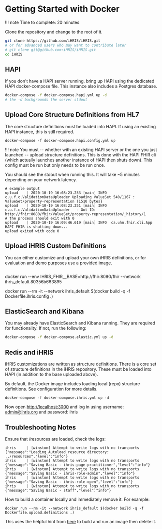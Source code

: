 # Getting Started with Docker

!!! note 
    Time to complete: 20 minutes

Clone the repository and change to the root of it.

```sh
git clone https://github.com/iHRIS/iHRIS.git
# or for advanced users who may want to contribute later
# git clone git@github.com:iHRIS/iHRIS.git
cd iHRIS
```

## HAPI

If you don't have a HAPI server running, bring up HAPI using the dedicated HAPI docker-compose file. This instance also includes a Postgres database.

```sh
docker-compose -f docker-compose.hapi.yml up -d
# the -d backgrounds the server stdout
```

## Upload Core Structure Definitions from HL7

The core structure definitions must be loaded into HAPI. If using an existing HAPI instance, this is still required.

```
docker-compose -f docker-compose.hapi.config.yml up
```

!!! note
    You must -- whether with an existing HAPI server or the one you just launched -- upload structure definitions. This is done with the HAPI FHIR cli (which actually launches another instance of HAPI then shuts down). This config must be run but only needs to be run once.


You should see the stdout when running this. It will take ~5 minutes depending on your network latency.

```log
# example output
upload    | 2020-10-19 16:08:23.233 [main] INFO  c.u.f.c.ValidationDataUploader Uploading ValueSet 540/1167 : ValueSet/property-representation (1510 bytes}
upload    | 2020-10-19 16:08:23.251 [main] INFO  c.u.f.c.ValidationDataUploader   - Got ID: http://fhir:8080/fhir/ValueSet/property-representation/_history/1
# the process should exit with 0
upload    | 2020-10-19 16:09:46.619 [main] INFO  ca.uhn.fhir.cli.App HAPI FHIR is shutting down...
upload exited with code 0
```

## Upload iHRIS Custom Definitions

You can either customize and upload your own iHRIS definitions, or for evaluation and demo purposes use a provided image.

```

```

docker run --env IHRIS_FHIR__BASE=http://fhir:8080/fhir --network ihris_default 80356b663895


docker run --rm -it --network ihris_default $(docker build -q -f Dockerfile.ihris.config .)




## ElasticSearch and Kibana

You may already have ElasticSearch and Kibana running. They are required for functionality. If not, run the following:

```sh
docker-compose -f docker-compose.elastic.yml up -d
```


## Redis and iHRIS

iHRIS customizations are written as structure definitions. There is a core set of structure definitions in the iHRIS repository. These must be loaded into HAPI (in addition to the base uploaded above). 

By default, the Docker image includes loading local (repo) structure definitions. See configuration for more details.
```
docker-compose -f docker-compose.ihris.yml up -d
```

Now open [http://localhost:3000](http://localhost:3000) and log in using username: admin@ihris.org and password: ihris




## Troubleshooting Notes

Ensure that /resources are loaded, check the logs:
```log
ihris     | [winston] Attempt to write logs with no transports {"message":"Loading Autoload resource directory: ../resources","level":"info"}
ihris     | [winston] Attempt to write logs with no transports {"message":"Saving Basic - ihris-page-practitioner","level":"info"}
ihris     | [winston] Attempt to write logs with no transports {"message":"Saving Basic - ihris-role-admin","level":"info"}
ihris     | [winston] Attempt to write logs with no transports {"message":"Saving Basic - ihris-role-open","level":"info"}
ihris     | [winston] Attempt to write logs with no transports {"message":"Saving Basic - staff","level":"info"}
```

How to build a container locally and immediately remove it. For example:
```
docker run --rm -it --network ihris_default $(docker build -q -f Dockerfile.upload.definitions .)
```
This uses the helpful hint from [here](https://stackoverflow.com/questions/45141402/build-and-run-dockerfile-with-one-command) to build and run an image then delete it.